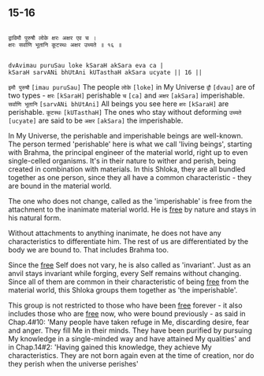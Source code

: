## 15-16


```shloka-sa

द्वाविमौ पुरुषौ लोके क्षरः अक्षर एव च ।
क्षरः सर्वाणि भूतानि कूटस्थः अक्षर उच्यते ॥ १६ ॥

```
```shloka-sa-hk

dvAvimau puruSau loke kSaraH akSara eva ca |
kSaraH sarvANi bhUtAni kUTasthaH akSara ucyate || 16 ||

```
`इमौ पुरुषौ` `[imau puruSau]` The people `लोके` `[loke]` in My Universe `द्वौ` `[dvau]` are of two types - `क्षरः` `[kSaraH]` perishable `च` `[ca]` and `अक्षर` `[akSara]` imperishable. `सर्वाणि भूतानि` `[sarvANi bhUtAni]` All beings you see here `क्षरः` `[kSaraH]` are perishable. `कूटस्थः` `[kUTasthaH]` The ones who stay without deforming `उच्यते` `[ucyate]` are said to be `अक्षर` `[akSara]` the imperishable.

In My Universe, the perishable and imperishable beings are well-known. The person termed 'perishable' here is what we call 'living beings', starting with Brahma, the principal engineer of the material world, right up to even single-celled organisms. It's in their nature to wither and perish, being created in combination with materials. In this Shloka, they are all bundled together as one person, since they all have a common characteristic - they are bound in the material world.

The one who does not change, called as the 'imperishable' is free from the attachment to the inanimate material world. He is 
[free](Back-to-Basics.md#Moksha)
 by nature and stays in his natural form. 

Without attachments to anything inanimate, he does not have any characteristics to differentiate him. The rest of us are differentiated by the body we are bound to. That includes Brahma too. 

Since the 
[free](Back-to-Basics.md#Moksha)
 Self does not vary, he is also called as 'invariant'. Just as an anvil stays invariant while forging, every Self remains without changing. Since all of them are common in their characteristic of being 
[free](Back-to-Basics.md#Moksha)
 from the material world, this Shloka groups them together as 'the imperishable'. 

This group is not restricted to those who have been 
[free](Back-to-Basics.md#Moksha)
 forever - it also includes those who are 
[free](Back-to-Basics.md#Moksha)
 now, who were bound previously - as said in Chap.4#10: 'Many people have taken refuge in Me, discarding desire, fear and anger. They fill Me in their minds. They have been purified by pursuing My knowledge in a single-minded way and have attained My qualities' and in Chap.14#2: 'Having gained this knowledge, they achieve My characteristics. They are not born again even at the time of creation, nor do they perish when the universe perishes'


